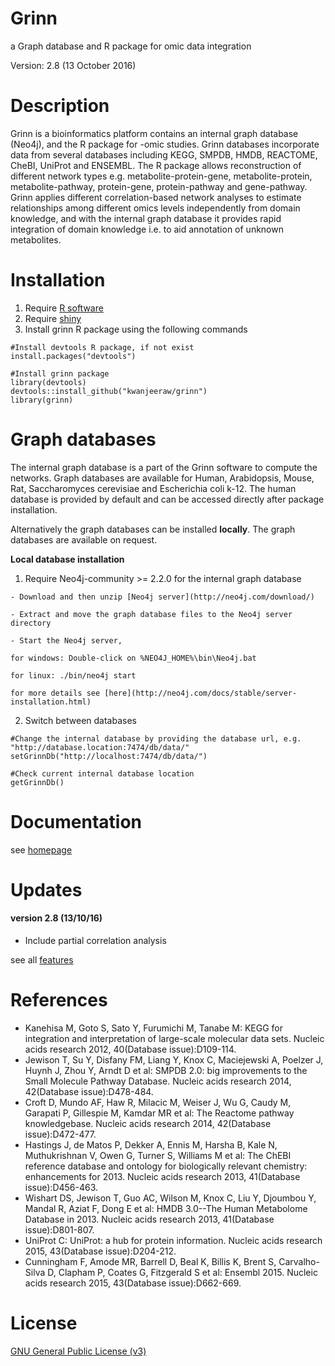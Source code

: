 # Grinn
a Graph database and R package for omic data integration

Version: 2.8 (13 October 2016)

Description
=========
Grinn is a bioinformatics platform contains an internal graph database (Neo4j), and the R package for -omic studies.
Grinn databases incorporate data from several databases including KEGG, SMPDB, HMDB, REACTOME, CheBI, UniProt and ENSEMBL.
The R package allows reconstruction of different network types e.g. metabolite-protein-gene, metabolite-protein, metabolite-pathway, protein-gene, protein-pathway and gene-pathway.
Grinn applies different correlation-based network analyses to estimate relationships among different omics levels independently from domain knowledge, and with the internal graph database it provides rapid integration of domain knowledge i.e. to aid annotation of unknown metabolites.

Installation
=========
  1. Require [R software](https://www.r-project.org/)
  2. Require [shiny](http://shiny.rstudio.com/)
  3. Install grinn R package using the following commands
```
#Install devtools R package, if not exist
install.packages("devtools")

#Install grinn package
library(devtools)
devtools::install_github("kwanjeeraw/grinn")
library(grinn)
```
Graph databases
=========
The internal graph database is a part of the Grinn software to compute the networks. Graph databases are available for Human, Arabidopsis, Mouse, Rat, Saccharomyces cerevisiae and Escherichia coli k-12. The human database is provided by default and can be accessed directly after package installation. 

Alternatively the graph databases can be installed <b>locally</b>. The graph databases are available on request. 

<b>Local database installation</b>
  1. Require Neo4j-community >= 2.2.0 for the internal graph database

    - Download and then unzip [Neo4j server](http://neo4j.com/download/)

    - Extract and move the graph database files to the Neo4j server directory

    - Start the Neo4j server, 
    
    for windows: Double-click on %NEO4J_HOME%\bin\Neo4j.bat 
    
    for linux: ./bin/neo4j start 
    
    for more details see [here](http://neo4j.com/docs/stable/server-installation.html)  
  2. Switch between databases
```
#Change the internal database by providing the database url, e.g. "http://database.location:7474/db/data/"
setGrinnDb("http://localhost:7474/db/data/")

#Check current internal database location
getGrinnDb()
```

Documentation
=========
see [homepage](http://kwanjeeraw.github.io/grinn/)

Updates
=========
#### version 2.8 (13/10/16)
* Include partial correlation analysis

see all [features](NEWS.md)

References
=========
- Kanehisa M, Goto S, Sato Y, Furumichi M, Tanabe M: KEGG for integration and interpretation of large-scale molecular data sets. Nucleic acids research 2012, 40(Database issue):D109-114.
- Jewison T, Su Y, Disfany FM, Liang Y, Knox C, Maciejewski A, Poelzer J, Huynh J, Zhou Y, Arndt D et al: SMPDB 2.0: big improvements to the Small Molecule Pathway Database. Nucleic acids research 2014, 42(Database issue):D478-484.
- Croft D, Mundo AF, Haw R, Milacic M, Weiser J, Wu G, Caudy M, Garapati P, Gillespie M, Kamdar MR et al: The Reactome pathway knowledgebase. Nucleic acids research 2014, 42(Database issue):D472-477.
- Hastings J, de Matos P, Dekker A, Ennis M, Harsha B, Kale N, Muthukrishnan V, Owen G, Turner S, Williams M et al: The ChEBI reference database and ontology for biologically relevant chemistry: enhancements for 2013. Nucleic acids research 2013, 41(Database issue):D456-463.
- Wishart DS, Jewison T, Guo AC, Wilson M, Knox C, Liu Y, Djoumbou Y, Mandal R, Aziat F, Dong E et al: HMDB 3.0--The Human Metabolome Database in 2013. Nucleic acids research 2013, 41(Database issue):D801-807.
- UniProt C: UniProt: a hub for protein information. Nucleic acids research 2015, 43(Database issue):D204-212.
- Cunningham F, Amode MR, Barrell D, Beal K, Billis K, Brent S, Carvalho-Silva D, Clapham P, Coates G, Fitzgerald S et al: Ensembl 2015. Nucleic acids research 2015, 43(Database issue):D662-669.

License
=========
[GNU General Public License (v3)](https://github.com/kwanjeeraw/grinn/blob/master/LICENSE)
